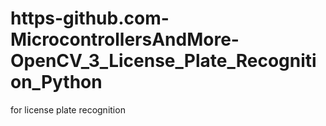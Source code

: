 # https-github.com-MicrocontrollersAndMore-OpenCV_3_License_Plate_Recognition_Python
for license plate recognition
